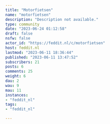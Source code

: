```yaml
---
title: "Motorfietsen" 
name: "motorfietsen"
description: "Description not available."
type: community
date: "2023-06-24 01:12:58"
draft: false
nsfw: false
actor_id: "https://feddit.nl/c/motorfietsen"
host: feddit.nl
lastmod: "2023-06-11 18:36:44"
published: "2023-06-11 13:47:52"
subscribers: 21
posts: 6
comments: 25
weight: 6
dau: 2
wau: 9
mau: 11
instances:
- "feddit_nl"
tags: 
- "feddit_nl"

---
```


